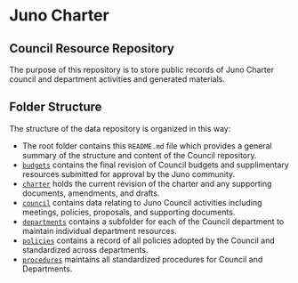 # Juno Charter 
## Council Resource Repository

The purpose of this repository is to store public records of Juno Charter council and department activities and generated materials.

## Folder Structure

The structure of the data repository is organized in this way:

- The root folder contains this `README.md` file which provides a general summary of the structure and content of the Council repository.
- [`budgets`](./budgets) contains the final revision of Council budgets and supplimentary resources submitted for approval by the Juno community.
- [`charter`](./charter) holds the current revision of the charter and any supporting documents, amendments, and drafts.
- [`council`](./council) contains data relating to Juno Council activities including meetings, policies, proposals, and supporting documents.
- [`departments`](./departments) contains a subfolder for each of the Council department to maintain individual department resources.
- [`policies`](./policies) contains a record of all policies adopted by the Council and standardized across departments.
- [`procedures`](./procedures) maintains all standardized procedures for Council and Departments. 
